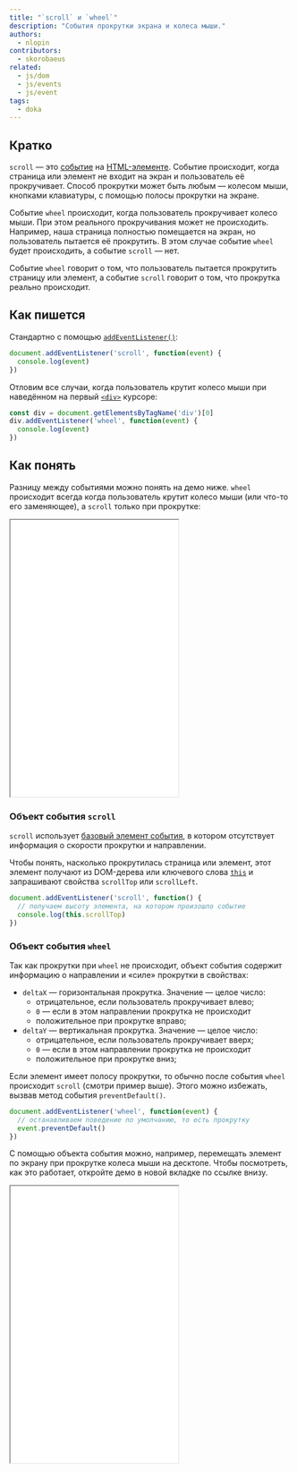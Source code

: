```yaml
---
title: "`scroll` и `wheel`"
description: "События прокрутки экрана и колеса мыши."
authors:
  - nlopin
contributors:
  - skorobaeus
related:
  - js/dom
  - js/events
  - js/event
tags:
  - doka
---
```


## Кратко

`scroll` — это [событие](/js/events/) на [HTML-элементе](/js/element/). Событие происходит, когда страница или элемент не входит на экран и пользователь её прокручивает. Способ прокрутки может быть любым — колесом мыши, кнопками клавиатуры, с помощью полосы прокрутки на экране.

Событие `wheel` происходит, когда пользователь прокручивает колесо мыши. При этом реального прокручивания может не происходить. Например, наша страница полностью помещается на экран, но пользователь пытается её прокрутить. В этом случае событие `wheel` будет происходить, а событие `scroll` — нет.

Событие `wheel` говорит о том, что пользователь пытается прокрутить страницу или элемент, а событие `scroll` говорит о том, что прокрутка реально происходит.

## Как пишется

Стандартно с помощью [`addEventListener()`](/js/element-addeventlistener/):

```jsx
document.addEventListener('scroll', function(event) {
  console.log(event)
})
```

Отловим все случаи, когда пользователь крутит колесо мыши при наведённом на первый [`<div>`](/html/div/) курсоре:

```js
const div = document.getElementsByTagName('div')[0]
div.addEventListener('wheel', function(event) {
  console.log(event)
})
```

## Как понять

Разницу между событиями можно понять на демо ниже. `wheel` происходит всегда когда пользователь крутит колесо мыши (или что-то его заменяющее), а `scroll` только при прокрутке:

<iframe title="Сравнение событий scroll и wheel — Element.scroll/wheel — Дока" src="demos/index/" height="495"></iframe>

### Объект события `scroll`

`scroll` использует [базовый элемент события](/js/event/), в котором отсутствует информация о скорости прокрутки и направлении.

Чтобы понять, насколько прокрутилась страница или элемент, этот элемент получают из DOM-дерева или ключевого слова [`this`](/js/function-context/) и запрашивают свойства `scrollTop` или `scrollLeft`.

```jsx
document.addEventListener('scroll', function() {
  // получаем высоту элемента, на котором произошло событие
  console.log(this.scrollTop)
})
```

### Объект события `wheel`

Так как прокрутки при `wheel` не происходит, объект события содержит информацию о направлении и «силе» прокрутки в свойствах:

- `deltaX` — горизонтальная прокрутка. Значение — целое число:
    - отрицательное, если пользователь прокручивает влево;
    - `0` — если в этом направлении прокрутка не происходит
    - положительное при прокрутке вправо;
- `deltaY` — вертикальная прокрутка. Значение — целое число:
    - отрицательное, если пользователь прокручивает вверх;
    - `0` — если в этом направлении прокрутка не происходит
    - положительное при прокрутке вниз;

Если элемент имеет полосу прокрутки, то обычно после события `wheel` происходит `scroll` (смотри пример выше). Этого можно избежать, вызвав метод события `preventDefault()`.

```jsx
document.addEventListener('wheel', function(event) {
  // останавливаем поведение по умолчанию, то есть прокрутку
  event.preventDefault()
})
```

С помощью объекта события можно, например, перемещать элемент по экрану при прокрутке колеса мыши на десктопе. Чтобы посмотреть, как это работает, откройте демо в новой вкладке по ссылке внизу.

<iframe title="Перемещение элемента при прокрутке — Element.scroll/wheel — Дока" src="demos/scroll-move/" height="495"></iframe>
